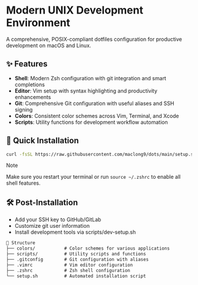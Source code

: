 # Modern UNIX Development Environment

A comprehensive, POSIX-compliant dotfiles configuration for productive development on macOS and Linux.

## ✨ Features

- **Shell**: Modern Zsh configuration with git integration and smart completions
- **Editor**: Vim setup with syntax highlighting and productivity enhancements
- **Git**: Comprehensive Git configuration with useful aliases and SSH signing
- **Colors**: Consistent color schemes across Vim, Terminal, and Xcode
- **Scripts**: Utility functions for development workflow automation

## 🚀 Quick Installation

```sh
curl -fsSL https://raw.githubusercontent.com/maclong9/dots/main/setup.sh | sh
```

> [!NOTE]
> Make sure you restart your terminal or run `source ~/.zshrc` to enable all shell features.

## 🛠 Post-Installation

- Add your SSH key to GitHub/GitLab
- Customize git user information
- Install development tools via scripts/dev-setup.sh

```txt
📁 Structure
├── colors/           # Color schemes for various applications
├── scripts/          # Utility scripts and functions
├── .gitconfig        # Git configuration with aliases
├── .vimrc            # Vim editor configuration
├── .zshrc            # Zsh shell configuration
└── setup.sh          # Automated installation script
```
